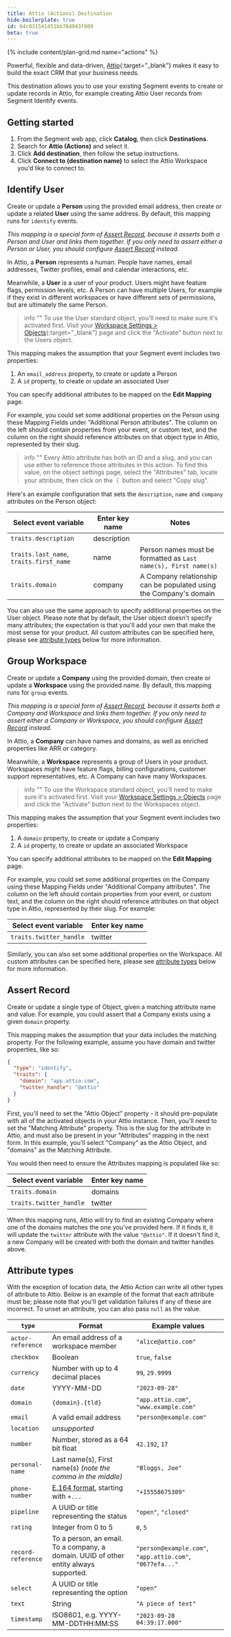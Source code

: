 ```yaml
---
title: Attio (Actions) Destination
hide-boilerplate: true
id: 64c031541451bb784943f809
beta: true
---
```


{% include content/plan-grid.md name="actions" %}

Powerful, flexible and data-driven, [Attio](https://attio.com){:target="\_blank”} makes it easy to build the
exact CRM that your business needs.

This destination allows you to use your existing Segment events to create or update
records in Attio, for example creating Attio User records from Segment Identify events.

## Getting started

1. From the Segment web app, click **Catalog**, then click **Destinations**.
2. Search for **Attio (Actions)** and select it.
3. Click **Add destination**, then follow the setup instructions.
4. Click **Connect to (destination name)** to select the Attio Workspace you'd like to connect to.

<!-- The following sections should be populated with config from destination, once published, and can be refined later -->

## Identify User

Create or update a **Person** using the provided email address, then create or update a
related **User** using the same address. By default, this mapping runs for `identify`
events.

_This mapping is a special form of [Assert Record](#assert-record), because it asserts
both a Person and User and links them together. If you only need to assert either a Person
or User, you should configure [Assert Record](#assert-record) instead._

In Attio, a **Person** represents a human. People have names, email addresses, Twitter
profiles, email and calendar interactions, etc.

Meanwhile, a **User** is a user of your product. Users might have feature flags,
permission levels, etc. A Person can have multiple Users, for example if they exist in
different workspaces or have different sets of permissions, but are ultimately the same
Person.

> info ""
> To use the User standard object, you'll need to make sure it's activated first. Visit
> your [Workspace Settings > Objects](https://app.attio.com/_/settings/data/objects){:target="\_blank”} page
> and click the "Activate" button next to the Users object.

This mapping makes the assumption that your Segment event includes two properties:

1. An `email_address` property, to create or update a Person
2. A `id` property, to create or update an associated User

You can specify additional attributes to be mapped on the **Edit Mapping** page.

For example, you could set some additional properties on the Person using these Mapping
Fields under "Additional Person attributes". The column on the left should contain
properties from your event, or custom text, and the column on the right should reference
attributes on that object type in Attio, represented by their slug.

> info ""
> Every Attio attribute has both an ID and a slug, and you can use either to reference
> those attributes in this action. To find this value, on the object settings page, select
> the "Attributes" tab, locate your attribute, then click on the **︙** button and select
> "Copy slug".

Here's an example configuration that sets the `description`, `name` and `company`
attributes on the Person object:

| Select event variable                   | Enter key name | Notes                                                              |
| --------------------------------------- | -------------- | ------------------------------------------------------------------ |
| `traits.description`                    | description    |                                                                    |
| `traits.last_name`, `traits.first_name` | name           | Person names must be formatted as `Last name(s), First name(s)`    |
| `traits.domain`                         | company        | A Company relationship can be populated using the Company's domain |

You can also use the same approach to specify additional properties on the User object.
Please note that by default, the User object doesn't specify many attributes; the
expectation is that you'll add your own that make the most sense for your product. All
custom attributes can be specified here, please see [attribute types](#attribute-types)
below for more information.

## Group Workspace

Create or update a **Company** using the provided domain, then create or update a
**Workspace** using the provided name. By default, this mapping runs for `group` events.

_This mapping is a special form of [Assert Record](#assert-record), because it asserts
both a Company and Workspace and links them together. If you only need to assert either a
Company or Workspace, you should configure [Assert Record](#assert-record) instead._

In Attio, a **Company** can have names and domains, as well as enriched properties like
ARR or category.

Meanwhile, a **Workspace** represents a group of Users in your product. Workspaces might
have feature flags, billing configurations, customer support representatives, etc. A
Company can have many Workspaces.

> info ""
> To use the Workspace standard object, you'll need to make sure it's activated first. Visit
> your [Workspace Settings > Objects](https://app.attio.com/_/settings/data/objects) page
> and click the "Activate" button next to the Workspaces object.

This mapping makes the assumption that your Segment event includes two properties:

1. A `domain` property, to create or update a Company
2. A `id` property, to create or update an associated Workspace

You can specify additional attributes to be mapped on the **Edit Mapping** page.

For example, you could set some additional properties on the Company using these Mapping
Fields under "Additional Company attributes". The column on the left should contain
properties from your event, or custom text, and the column on the right should reference
attributes on that object type in Attio, represented by their slug. For example:

| Select event variable   | Enter key name |
| ----------------------- | -------------- |
| `traits.twitter_handle` | twitter        |

Similarly, you can also set some additional properties on the Workspace. All
custom attributes can be specified here, please see [attribute types](#attribute-types)
below for more information.

## Assert Record

Create or update a single type of Object, given a matching attribute name and value. For
example, you could assert that a Company exists using a given `domain` property.

This mapping makes the assumption that your data includes the matching property. For the
following example, assume you have domain and twitter properties, like so:

```json
{
  "type": "identify",
  "traits": {
    "domain": "app.attio.com",
    "twitter_handle": "@attio"
  }
}
```

First, you'll need to set the "Attio Object" property - it should pre-populate with all of
the activated objects in your Attio instance. Then, you'll need to set the "Matching
Attribute" property. This is the slug for the attribute in Attio, and must also be present
in your "Attributes" mapping in the next form. In this example, you'll select "Company" as
the Attio Object, and "domains" as the Matching Attribute.

You would then need to ensure the Attributes mapping is populated like so:

| Select event variable   | Enter key name |
| ----------------------- | -------------- |
| `traits.domain`         | domains        |
| `traits.twitter_handle` | twitter        |

When this mapping runs, Attio will try to find an existing Company where one of the
domains matches the one you've provided here. If it finds it, it will update the `twitter`
attribute with the value `"@attio"`. If it doesn't find it, a new Company will be created
with both the domain and twitter handles above.

## Attribute types

With the exception of location data, the Attio Action can write all other types of
attribute to Attio. Below is an example of the format that each attribute must be; please
note that you'll get validation failures if any of these are incorrect. To unset an
attribute, you can also pass `null` as the value.

| `type`             | Format                                                                                | Example values                                            |
| ------------------ | ------------------------------------------------------------------------------------- | --------------------------------------------------------- |
| `actor-reference`  | An email address of a workspace member                                                | `"alice@attio.com"`                                       |
| `checkbox`         | Boolean                                                                               | `true`, `false`                                           |
| `currency`         | Number with up to 4 decimal places                                                    | `99`, `29.9999`                                           |
| `date`             | YYYY-MM-DD                                                                            | `"2023-09-28"`                                            |
| `domain`           | `{domain}.{tld}`                                                                      | `"app.attio.com"`, `"www.example.com"`                    |
| `email`            | A valid email address                                                                 | `"person@example.com"`                                    |
| `location`         | _unsupported_                                                                         |                                                           |
| `number`           | Number, stored as a 64 bit float                                                      | `42.192`, `17`                                            |
| `personal-name`    | Last name(s), First name(s) _(note the comma in the middle)_                          | `"Bloggs, Joe"`                                           |
| `phone-number`     | [E.164 format](https://en.wikipedia.org/wiki/E.164), starting with `+...`             | `"+15558675309"`                                          |
| `pipeline`         | A UUID or title representing the status                                               | `"open"`, `"closed"`                                      |
| `rating`           | Integer from 0 to 5                                                                   | `0`, `5`                                                  |
| `record-reference` | To a person, an email. To a company, a domain. UUID of other entity always supported. | `"person@example.com"`, `"app.attio.com"`, `"0677efa..."` |
| `select`           | A UUID or title representing the option                                               | `"open"`                                                  |
| `text`             | String                                                                                | `"A piece of text"`                                       |
| `timestamp`        | ISO8601, e.g. YYYY-MM-DDTHH:MM:SS                                                     | `"2023-09-28 04:39:17.000"`                               |
